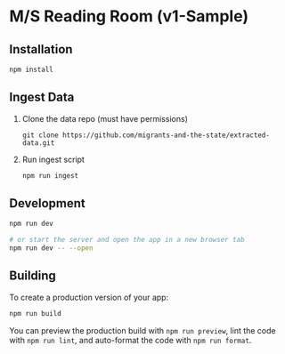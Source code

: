 # M/S Reading Room (v1-Sample)

## Installation

```bash
npm install
```

## Ingest Data
1. Clone the data repo (must have permissions)
    ```
    git clone https://github.com/migrants-and-the-state/extracted-data.git
    ```
2. Run ingest script
    ```sh
    npm run ingest
    ```

## Development

```bash
npm run dev

# or start the server and open the app in a new browser tab
npm run dev -- --open
```

## Building

To create a production version of your app:

```bash
npm run build
```

You can preview the production build with `npm run preview`, lint the code with `npm run lint`, and auto-format the code with `npm run format`.

